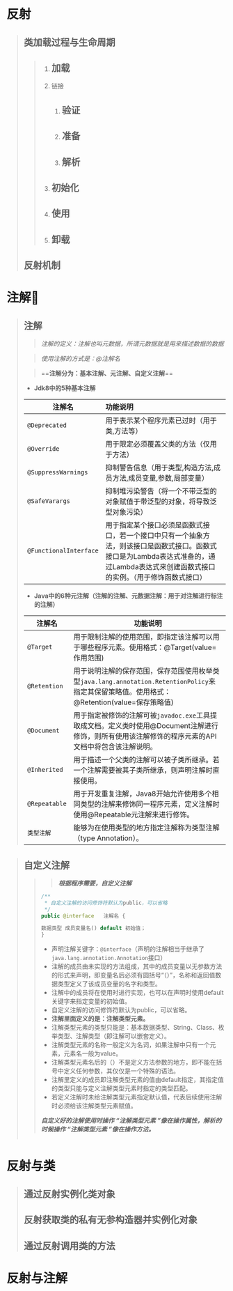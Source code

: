 # 反射

>## 类加载过程与生命周期
>
>> 1. 加载
>>    - 
>> 2. 链接
>>    1. 验证
>>       - 
>>    2. 准备
>>       - 
>>    3. 解析
>>       - 
>> 3. 初始化
>>    - 
>> 4. 使用
>>    - 
>> 5. 卸载
>>    - 
>>
>>
>
>## 反射机制
>
>



# 注解:koala:

> ## 注解
>
> > *注解的定义：注解也叫元数据，所谓元数据就是用来描述数据的数据*
>
> > *使用注解的方式是：@注解名*
>
> > ==**注解分为：基本注解、元注解、自定义注解**==
>
> - **Jdk8中的5种基本注解**
>
> | 注解名                 | 功能说明                                                     |
> | ---------------------- | :----------------------------------------------------------- |
> | `@Deprecated`          | 用于表示某个程序元素已过时（用于类,方法等）                  |
> | `@Override`            | 用于限定必须覆盖父类的方法（仅用于方法）                     |
> | `@SuppressWarnings`    | 抑制警告信息（用于类型,构造方法,成员方法,成员变量,参数,局部变量） |
> | `@SafeVarargs`         | 抑制堆污染警告（将一个不带泛型的对象赋值于带泛型的对象，将导致泛型对象污染） |
> | `@FunctionalInterface` | 用于指定某个接口必须是函数式接口，若一个接口中只有一个抽象方法，则该接口是函数式接口。函数式接口是为Lambda表达式准备的，通过Lambda表达式来创建函数式接口的实例。（用于修饰函数式接口） |
>
> - **Java中的6种元注解（注解的注解、元数据注解：用于对注解进行标注的注解）**
>
> | 注解名        | 功能说明                                                     |
> | ------------- | ------------------------------------------------------------ |
> | `@Target`     | 用于限制注解的使用范围，即指定该注解可以用于哪些程序元素。使用格式：@Target(value=作用范围) |
> | `@Retention`  | 用于说明注解的保存范围，保存范围使用枚举类型`java.lang.annotation.RetentionPolicy`来指定其保留策略值。使用格式：@Retention(value=保存策略值) |
> | `@Document`   | 用于指定被修饰的注解可被`javadoc.exe`工具提取成文档。定义类时使用@Document注解进行修饰，则所有使用该注解修饰的程序元素的API文档中将包含该注解说明。 |
> | `@Inherited`  | 用于描述一个父类的注解可以被子类所继承。若一个注解需要被其子类所继承，则声明注解时直接使用。 |
> | `@Repeatable` | 用于开发重复注解，Java8开始允许使用多个相同类型的注解来修饰同一程序元素，定义注解时使用@Repeatable元注解来进行修饰。 |
> | `类型注解`    | 能够为在使用类型的地方指定注解称为类型注解（type Annotation）。 |
>
>

> ## 自定义注解
>
> > > ***根据程序需要，自定义注解***
> >
> > ```java
> > /**
> >  * 自定义注解的访问修饰符默认为public，可以省略
> >  */
> > public @interface	注解名 {
> > 
> > 数据类型 成员变量名() default 初始值；
> > }
> > ```
> >
> > - 声明注解关键字：`@interface`（声明的注解相当于继承了`java.lang.annotation.Annotation`接口）
> > - 注解的成员由未实现的方法组成，其中的成员变量以无参数方法的形式来声明，即变量名后必须有圆括号“（）”，名称和返回值数据类型定义了该成员变量的名字和类型。
> > - 注解中的成员将在使用时进行实现，也可以在声明时使用default关键字来指定变量的初始值。
> > - 自定义注解的访问修饰符默认为public，可以省略。
> > - **注解里面定义的是：注解类型元素。**
> > - 注解类型元素的类型只能是：基本数据类型、String、Class、枚举类型、注解类型（即注解可以嵌套定义）。
> > - 注解类型元素的名称一般定义为名词，如果注解中只有一个元素，元素名一般为value。
> > - 注解类型元素名后的（）不是定义方法参数的地方，即不能在括号中定义任何参数，其仅仅是一个特殊的语法。
> > - 注解里定义的成员即注解类型元素的值由default指定，其指定值的类型只能与定义注解类型元素时指定的类型匹配。
> > - 若定义注解时未给注解类型元素指定默认值，代表后续使用注解时必须给该注解类型元素赋值。
> >
> > ***自定义好的注解使用时操作 “注解类型元素 ”像在操作属性，解析的时候操作 “注解类型元素 ”像在操作方法。***
>
> ```java
> 
> ```

# 反射与类

>## 通过反射实例化类对象
>
>
>
>## 反射获取类的私有无参构造器并实例化对象
>
>
>
>## 通过反射调用类的方法
>
>
>
>
>
>

# 反射与注解

>
>
>